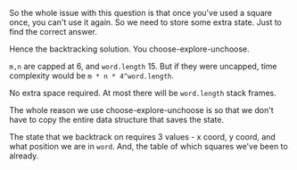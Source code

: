 So the whole issue with this question is that once you've used a square once, you can't use it again. So we need to store some extra state. Just to find the correct answer.

Hence the backtracking solution. You choose-explore-unchoose.

`m,n` are capped at 6, and `word.length` 15. But if they were uncapped, time complexity would be `m * n * 4^word.length`.

No extra space required. At most there will be `word.length` stack frames.

The whole reason we use choose-explore-unchoose is so that we don't have to copy the entire data structure that saves the state.

The state that we backtrack on requires 3 values - x coord, y coord, and what position we are in `word`. And, the table of which squares we've been to already.